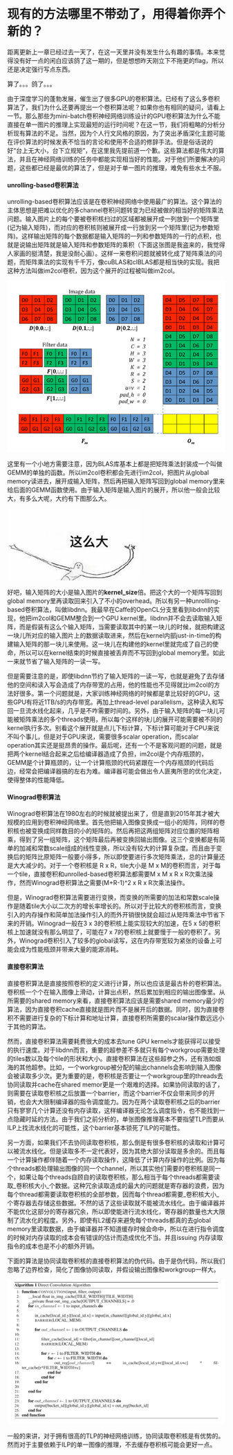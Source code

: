 # 现有的方法哪里不带劲了，用得着你弄个新的？

距离更新上一章已经过去一天了，在这一天里并没有发生什么有趣的事情。本来觉得没有好一点的闲白应该鸽了这一期的，但是想想昨天刚立下不拖更的flag，所以还是决定强行写点东西。

算了。。。鸽了。。。

由于深度学习的蓬勃发展，催生出了很多GPU的卷积算法。已经有了这么多卷积算法了，我们为什么还要再提出一个卷积算法呢？如果你也有相同的疑问，请看上一节。那么那些为mini-batch卷积神经网络训练设计的GPU卷积算法为什么不能直接在单一图片的推理上实现最短的运行时间呢？在这一节，我们将粗略的分析分析现有算法的不足。当然，因为个人行文风格的原因，为了突出矛盾深化主题可能在评价算法的时候发表不恰当的言论和使用不合适的修辞手法。但是俗话说的好“台上无大小，台下立规矩”，在这里我先提前道一个歉。这些算法都是伟大的算法，并且在神经网络训练的任务中都能实现相当好的性能。对于他们所要解决的问题，这些都已经是最优的算法了，但是对于单一图片的推理，难免有些水土不服。

#### unrolling-based卷积算法

unrolling-based卷积算法应该是在卷积神经网络中使用最广的算法。这个算法的主体思想是把难以优化的多channel卷积问题转变为已经被做的相当好的矩阵乘法问题。输入图片上的每个要被卷积核扫过的区域都被展开成一列放到一个矩阵里\(记为输入矩阵\)，而对应的卷积核则被展开成一行放到另一个矩阵里\(记为参数矩阵\)。这样输出矩阵的每个数据都是输入矩阵的一列和参数矩阵的一行的点积，也就是说输出矩阵就是输入矩阵和参数矩阵的乘积（下面这张图是我盗来的，我觉得人家画的挺清楚，我是没耐心画）。这样一来卷积问题就被转化成了矩阵乘法的问题，而矩阵乘法的实现有千千万，像cuBLAS和clBLAS都是相当快的实现。我把这种方法叫做im2col卷积，因为这个展开的过程被叫做im2col。

![](../.gitbook/assets/im2col.png)

这里有一个小地方需要注意，因为BLAS库基本上都是把矩阵乘法封装成一个叫做GEMM的单独的函数。所以im2col卷积都会先进行im2col，把图片从global memory读进去，展开成输入矩阵，然后再把输入矩阵写回到global memory里来给后面的GEMM函数使用。由于输入矩阵是输入图片的展开，所以他一般会比较大，有多么大呢，大约有下图那么大。

![](../.gitbook/assets/images.jpeg)

好吧，输入矩阵的大小是输入图片的**kernel\_size**倍。把这个大的一个矩阵写回到global memory里再读取回来引入了不小的overhead。所以有另一种unrollling-based卷积算法，叫做libdnn。我最早在Caffe的OpenCL分支里看到libdnn的实现，他把im2col和GEMM整合到一个GPU kernel里。libdnn并不会去读取输入矩阵，而是假装有这么个输入矩阵，当需要读取其中的某一块儿的时候，就把构建这一块儿所对应的输入图片上的数据读取进来，然后在kernel内部just-in-time的构建输入矩阵的那一块儿来使用。这一块儿在构建他的kernel里就完成了自己的使命，所以可以在kernel结束的时候直接被丢弃而不写回到global memory里。如此一来就节省了输入矩阵的一读一写。

但是需要注意的是，即使libdnn节约了输入矩阵的一读一写，也就是避免了去存储他的空间和读入写会造成了内存带宽的占用，他的性能也不见得就比im2col的方法好很多。第一个问题就是，大家训练神经网络的时候都是拿比较好的GPU，这些GPU有将近1TB/s的内存带宽。再加上thread-level parallelism，这种读入和写回一旦流水线化起来，几乎是不咋需要时间的。另外，由于输入矩阵的每一块儿可能被矩阵乘法的多个threads使用，所以每个这样的块儿的展开可能需要被不同的kernel执行多次。别看这个展开就是点儿下标计算，下标计算可能对于CPU来说不叫个事儿，但是对于GPU来说，需要很多scalar operation，而scalar operation其实还是挺昂贵的操作。最后呢，还有一个不是客观问题的问题，就是把两个kernel结合起来之后给编译器造成了负担，im2col是个内存瓶颈的，GEMM是个计算瓶颈的，让一个计算瓶颈的代码紧跟在一个内存瓶颈的代码后边，经常会把编译器搞的左右为难。编译器可能会做出令人匪夷所思的优化决定，使得整体的性能降低。

#### Winograd卷积算法

Winograd卷积算法在1980左右的时候就被提出来了，但是直到2015年其才被大规模的应用到卷积神经网络里。首先他把输入图像变换成一组小的矩阵，同样的卷积核也被变换成同样数目的小的矩阵的。然后再把这两组矩阵对应位置的矩阵相乘，得到了另一组矩阵，这个矩阵最后再被变换回输出图像。这三个变换都是有简单的加减和常数scale组成的线性变换，所以没有较大的计算复杂度。而且由于变换后的矩阵比原矩阵一般要小得多，所以即使要进行多次矩阵乘法，总的计算量还是大大减少的。对于一个卷积核是 R x R，tile大小是 M x M的卷积而言，对于每一个tile，直接卷积和unrolled-based卷积算法都需要M x M x R x R次乘法操作，然而Winograd卷积算法之需要\(M+R-1\)^2 x R x R次乘法操作。

但是，Winograd卷积算法需要进行变换，而变换的所需要的加法和常数scale操作是随着tile大小以二次方的增长率增长的。所以对于比较大的卷积核而言，变换引入的内存操作和简单加法操作引入的而外开销很快就会超过从矩阵乘法中节省下来的开销。Winograd一般在3 x 3的卷积核上能实现较大的加速，在5 x 5的卷积核上加速就没有那么明显了，可能在7 x 7的卷积核上就要慢于一般的卷积了。另外，Winograd卷积引入了较多的global读写，这在内存带宽较为紧张的设备上可能会成为性能瓶颈并带来大量的能源消耗。



#### 直接卷积算法

直接卷积算法是直接按照卷积的定义进行计算，所以也应该是最古朴的卷积算法。卷积核一个个在输入图像上滑动，计算出点积，然后累加到相应的输出图像里。从所需要的shared memory来看，直接卷积算法应该是需要shared memory最少的算法，因为直接卷积cache直接就是图片而不是展开后的数据。同时，因为直接卷积不需要进行复杂的下标计算和地址计算，直接卷积所需要的scalar操作数远远小于其他的算法。

然而，直接卷积算法需要耗费很大的成本去tune GPU kernels才能获得可以接受的执行速度。对于libdnn而言，重要的超参差不多就只有每个workgroup需要处理的tiles数以及每个tile的形状和大小。直接卷积算法在这些超参之外，还有浩如烟海的其他超参。比如，一个workgroup被分配的输出channels会影响到输入图像会被读取多少次。更为重要的是，卷积核是否要让一个workgroup里的threads去协同读取并cache在shared memor更是一个艰难的选择。如果协同读取的话了，则需要在读取卷积核之后放置一个barrier，而这个barrier不仅会带来同步的开销，也会大大限制编译器的指令调度能力。因为在两个读取卷积核之后的barrier只有寥寥几个计算还没有内存读取，这样编译器无论怎么调度指令，也不能找到一点隐藏时延的方法。由于我们之前分析的，单张图像推理基本不要指望TLP而要从ILP上找流水线化的可能性，这个barrier基本锁死了ILP的可能性。

另一方面，如果我们不去协同读取卷积核，那么倒是有很多卷积核的读取和计算可以被流水线化。但是读取多不一定代表好，因为其绝大部分读取是多余的。而且每一个计算操作都伴随着一个内存读取操作，这降低了计算内存操作的比例。因为每个threads都处理输出图像的同一个channel，所以其实他们需要的卷积核是同一个，如果让每个threads自顾自的读取卷积核，那么相当于每个threads都需要读取_卷积核大小_个数据。这种冗余读取造成的最大的问题就是寄存器的浪费，因为每个thread都需要读取卷积核的全部参数，因而每个thread都需要_卷积核大小_个寄存器去存储这些数据。不然的话了这些读取就不能被流水线化。由于编译器并不能优化这部分的寄存器冗余，所以即使能进行流水线化，寄存器的数量也大大限制了流水化的程度。另外，即使有L2缓存来避免每个threads都真的去global memory里读取数据，由于编译器并不知道缓存时候会命中，所以在进行指令调度的时候对内存读取的成本会有错误的估计而造成优化不当。并且issuing 内存读取指令的成本也是不小的额外开销。

下面的算法是协同读取卷积核的直接卷积算法的伪代码。由于是伪代码，所以我们忽略了边界检查，简化了图像协同读取，并假设输出图像和workgroup一样大。

![](../.gitbook/assets/screenshot-2019-09-13-at-12.28.53-pm.png)

一般的来讲，对于拥有很高的TLP的神经网络训练，协同读取卷积核是有优势的。然而对于主要依赖于ILP的单一图像的推理，不去缓存卷积核可能会更好一点。









